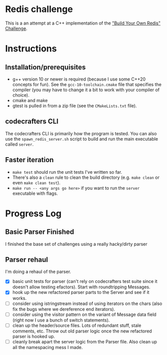 # Redis challenge
This is a an attempt at a C++ implementation of the ["Build Your Own Redis" Challenge](https://codecrafters.io/challenges/redis).

# Instructions

## Installation/prerequisites

- g++ version 10 or newer is required (because I use some C++20 concepts for fun). See the `gcc-10-toolchain.cmake` file that specifies the compiler (you may have to change it a bit to work with your compiler of choice).
- cmake and make
- gtest is pulled in from a zip file (see the `CMakeLists.txt` file).

## codecrafters CLI
The codecrafters CLI is primarily how the program is tested. You can also use the `spawn_redis_server.sh` script to build and run the main executable called `server`.

## Faster iteration

- `make test` should run the unit tests I've written so far.
- There's also a `clean` rule to clean the build directory (e.g. `make clean` or even `make clean test`).
- `make run -- <any args go here>` if you want to run the `server` executable with flags.


# Progress Log

## Basic Parser Finished
I finished the base set of challenges using a really hacky/dirty parser

## Parser rehaul
I'm doing a rehaul of the parser.

- [x] basic unit tests for parser (can't rely on codecrafters test suite since it doesn't allow testing efactors). Start with roundtripping Messages.
- [x] hook up the new refactored parser parts to the Server and see if it works.
- [ ] consider using istringstream instead of using iterators on the chars (also fix the bugs where we dereference end iterators).
- [ ] consider using the visitor pattern on the variant of Message data field (right now I use a bunch of switch statements).
- [ ] clean up the header/source files. Lots of redundant stuff, stale comments, etc. Throw out old parser logic once the new refactored parser is hooked up.
- [ ] cleanly break apart the server logic from the Parser file. Also clean up all the namespacing mess I made.